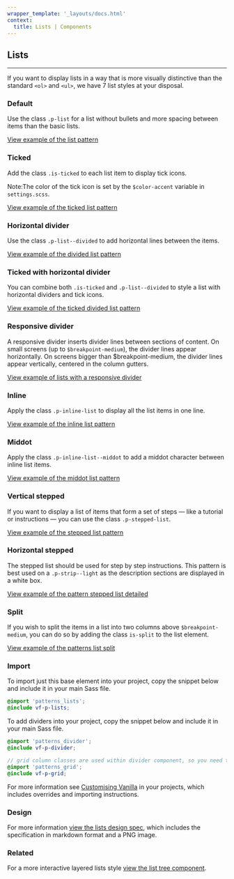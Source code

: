```yaml
---
wrapper_template: '_layouts/docs.html'
context:
  title: Lists | Components
---
```


## Lists

<hr>

If you want to display lists in a way that is more visually distinctive than the
standard `<ol>` and `<ul>`, we have 7 list styles at your disposal.

### Default

Use the class `.p-list` for a list without bullets and more spacing between
items than the basic lists.

<a href="/docs/examples/patterns/lists/list/" class="js-example">
View example of the list pattern
</a>

### Ticked

Add the class `.is-ticked` to each list item to display tick icons.

<div class="p-notification--information">
  <p class="p-notification__response">
    <span class="p-notification__status">Note:</span>The color of the tick icon is set by the <code>$color-accent</code> variable in <code>settings.scss</code>.
  </p>
</div>

<a href="/docs/examples/patterns/lists/lists-ticked/" class="js-example">
View example of the ticked list pattern
</a>

### Horizontal divider

Use the class `.p-list--divided` to add horizontal lines between the items.

<a href="/docs/examples/patterns/lists/lists-dividers/" class="js-example">
View example of the divided list pattern
</a>

### Ticked with horizontal divider

You can combine both `.is-ticked` and `.p-list--divided` to style a
list with horizontal dividers and tick icons.

<a href="/docs/examples/patterns/lists/lists-dividers-ticked/" class="js-example">
View example of the ticked divided list pattern
</a>

### Responsive divider

A responsive divider inserts divider lines between sections of content. On small screens (up to `$breakpoint-medium`), the divider lines appear horizontally. On screens bigger than \$breakpoint-medium, the divider lines appear vertically, centered in the column gutters.

<a href="/docs/examples/patterns/lists/divider/" class="js-example">
View example of lists with a responsive divider
</a>

### Inline

Apply the class `.p-inline-list` to display all the list items in one line.

<a href="/docs/examples/patterns/lists/lists-inline/" class="js-example">
View example of the inline list pattern
</a>

### Middot

Apply the class `.p-inline-list--middot` to add a middot character between
inline list items.

<a href="/docs/examples/patterns/lists/lists-mid-dot/" class="js-example">
View example of the middot list pattern
</a>

### Vertical stepped

If you want to display a list of items that form a set of steps — like a
tutorial or instructions — you can use the class `.p-stepped-list`.

<a href="/docs/examples/patterns/lists/lists-stepped/" class="js-example">
View example of the stepped list pattern
</a>

### Horizontal stepped

The stepped list should be used for step by step instructions. This pattern is best
used on a `.p-strip--light` as the description sections are displayed in a white
box.

<a href="/docs/examples/patterns/lists/lists-stepped-detailed/" class="js-example">
View example of the pattern stepped list detailed
</a>

### Split

If you wish to split the items in a list into two columns above `$breakpoint-medium`, you can do so by adding the class `is-split` to the list element.

<a href="/docs/examples/patterns/lists/lists-split/" class="js-example">
View example of the patterns list split
</a>

### Import

To import just this base element into your project, copy the snippet below and include it in your main Sass file.

```scss
@import 'patterns_lists';
@include vf-p-lists;
```

To add dividers into your project, copy the snippet below and include it in your main Sass file.

```scss
@import 'patterns_divider';
@include vf-p-divider;

// grid column classes are used within divider component, so you need to include grid pattern as well
@import 'patterns_grid';
@include vf-p-grid;
```

For more information see [Customising Vanilla](/docs/customising-vanilla/) in your projects, which includes overrides and importing instructions.

### Design

For more information [view the lists design spec](https://github.com/ubuntudesign/vanilla-design/tree/master/Lists), which includes the specification in markdown format and a PNG image.

### Related

For a more interactive layered lists style [view the list tree component](/docs/patterns/list-tree).
